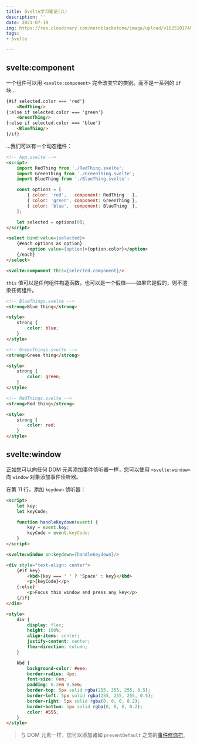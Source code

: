 ```yaml
---
title: Svelte学习笔记(八)
description: ''
date: 2021-07-10
img: https://res.cloudinary.com/neroblackstone/image/upload/v1625101749/svelte_y2yhr6.png
tags:
- Svelte

---
```

## svelte:component

一个组件可以用 `<svelte:component>` 完全改变它的类别。而不是一系列的 `if` 块...

``` html
{#if selected.color === 'red'}
	<RedThing/>
{:else if selected.color === 'green'}
	<GreenThing/>
{:else if selected.color === 'blue'}
	<BlueThing/>
{/if}
```

...我们可以有一个动态组件：

``` html
<!-- App.svelte -->
<script>
	import RedThing from './RedThing.svelte';
	import GreenThing from './GreenThing.svelte';
	import BlueThing from './BlueThing.svelte';

	const options = [
		{ color: 'red',   component: RedThing   },
		{ color: 'green', component: GreenThing },
		{ color: 'blue',  component: BlueThing  },
	];

	let selected = options[0];
</script>

<select bind:value={selected}>
	{#each options as option}
		<option value={option}>{option.color}</option>
	{/each}
</select>

<svelte:component this={selected.component}/>
```

`this` 值可以是任何组件构造函数，也可以是一个假值——如果它是假的，则不渲染任何组件。

``` html
<!-- BlueThings.svelte -->
<strong>Blue thing</strong>

<style>
	strong {
		color: blue;
	}
</style>
```

``` html
<!-- GreenThings.svelte -->
<strong>Green thing</strong>

<style>
	strong {
		color: green;
	}
</style>
```

``` html
<!-- RedThings.svelte -->
<strong>Red thing</strong>

<style>
	strong {
		color: red;
	}
</style>
```

## svelte:window

正如您可以向任何 DOM 元素添加事件侦听器一样，您可以使用 `<svelte:window>` 向 `window` 对象添加事件侦听器。

在第 11 行，添加 `keydown` 侦听器：

``` html
<script>
	let key;
	let keyCode;

	function handleKeydown(event) {
		key = event.key;
		keyCode = event.keyCode;
	}
</script>

<svelte:window on:keydown={handleKeydown}/>

<div style="text-align: center">
	{#if key}
		<kbd>{key === ' ' ? 'Space' : key}</kbd>
		<p>{keyCode}</p>
	{:else}
		<p>Focus this window and press any key</p>
	{/if}
</div>

<style>
	div {
		display: flex;
		height: 100%;
		align-items: center;
		justify-content: center;
		flex-direction: column;
	}

	kbd {
		background-color: #eee;
		border-radius: 4px;
		font-size: 6em;
		padding: 0.2em 0.5em;
		border-top: 5px solid rgba(255, 255, 255, 0.5);
		border-left: 5px solid rgba(255, 255, 255, 0.5);
		border-right: 5px solid rgba(0, 0, 0, 0.2);
		border-bottom: 5px solid rgba(0, 0, 0, 0.2);
		color: #555;
	}
</style>
```

> 与 DOM 元素一样，您可以添加诸如 `preventDefault` 之类的[事件修饰符](https://svelte.dev/tutorial/event-modifiers)。